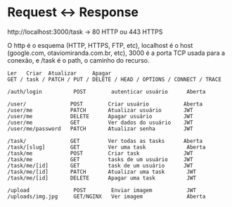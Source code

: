 # Request <-> Response

http://localhost:3000/task -> 80 HTTP ou 443 HTTPS

O http é o esquema (HTTP, HTTPS, FTP, etc), localhost é o host (google.com,
otaviomiranda.com.br, etc), 3000 é a porta TCP usada para a conexão, e /task é o
path, o caminho do recurso.

```
Ler   Criar  Atualizar     Apagar
GET / task / PATCH / PUT / DELETE / HEAD / OPTIONS / CONNECT / TRACE

/auth/login          POST        autenticar usuário      Aberta

/user/              POST        Criar usuário           Aberta
/user/me            PATCH       Atualizar usuário       JWT
/user/me            DELETE      Apagar usuário          JWT
/user/me            GET         Ver dados do usuário    JWT
/user/me/password   PATCH       Atualizar senha         JWT

/task/              GET         Ver todas as tasks      Aberta
/task/[slug]        GET         Ver uma task             Aberta
/task/me            POST        Criar task              JWT
/task/me            GET         tasks de um usuário     JWT
/task/me/[id]       GET         task de um usuário      JWT
/task/me/[id]       PATCH       Atualizar uma task       JWT
/task/me/[id]       DELETE      Apagar uma task          JWT

/upload              POST        Enviar imagem           JWT
/uploads/img.jpg     GET/NGINX   Ver imagem              Aberta
```
